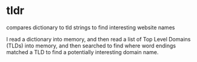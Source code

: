 # tldr
compares dictionary to tld strings to find interesting website names


I read a dictionary into memory, and then read a list of Top Level Domains (TLDs) into memory, and then searched to find where word endings matched a TLD to find a potentially interesting domain name.